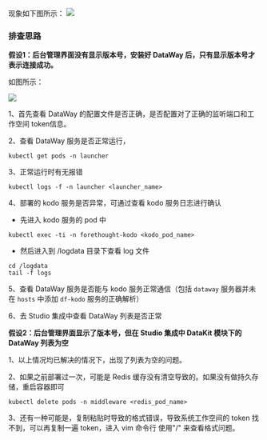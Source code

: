 现象如下图所示：
![](img/not_see_dataway_1.jpg)

### 排查思路

**假设1：后台管理界面没有显示版本号，安装好 DataWay 后，只有显示版本号才表示连接成功。**

如图所示：

![](img/not_see_dataway_2.jpg)

1、首先查看 DataWay 的配置文件是否正确，是否配置对了正确的监听端口和工作空间 token信息。

2、查看 DataWay 服务是否正常运行，

```shell
kubectl get pods -n launcher
```

3、正常运行时有无报错

 ```shell
kubectl logs -f -n launcher <launcher_name>
 ```

4、部署的 kodo 服务是否异常，可通过查看 kodo 服务日志进行确认

- 先进入 kodo 服务的 pod 中

```shell
kubectl exec -ti -n forethought-kodo <kodo_pod_name>
```

- 然后进入到 /logdata 目录下查看 log 文件

```
cd /logdata
tail -f logs
```

5、查看 DataWay 服务是否能与 kodo 服务正常通信（包括 `dataway` 服务器并未在 `hosts` 中添加 `df-kodo` 服务的正确解析）

6、去 Studio 集成中查看 DataWay 列表是否正常

**假设2：后台管理界面显示了版本号，但在 Studio 集成中 DataKit 模块下的 DataWay 列表为空**

1、以上情况均已解决的情况下，出现了列表为空的问题。

2、如果之前部署过一次，可能是 Redis 缓存没有清空导致的。如果没有做持久存储，重启容器即可

```shell
kubectl delete pods -n middleware <redis_pod_name>
```
3、还有一种可能是，复制粘贴时导致的格式错误，导致系统工作空间的 token 找不到，可以再复制一遍 token，进入 vim 命令行 使用"/" 来查看格式问题。

